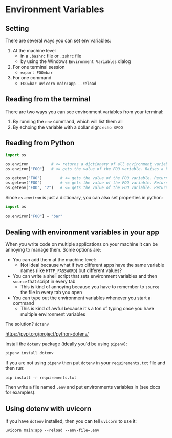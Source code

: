 # Environment Variables

## Setting

There are several ways you can set env variables:

1. At the machine level
    - in a `.bashrc` file or `.zshrc` file
    - by using the Windows `Environment Variables` dialog
1. For one terminal session
    - `export FOO=bar`
1. For one command
    - `FOO=bar uvicorn main:app --reload`

## Reading from the terminal

There are two ways you can see environment variables from your terminal:

1. By running the `env` command, which will list them all
1. By echoing the variable with a dollar sign: `echo $FOO`

## Reading from Python

```py
import os

os.environ          # <= returns a dictionary of all environment variables
os.environ["FOO"]   # <= gets the value of the FOO variable. Raises a key error if FOO is not defined

os.getenv("FOO")        # <= gets the value of the FOO variable. Returns None if FOO is not defined
os.getenv("FOO")        # <= gets the value of the FOO variable. Returns None if FOO is not defined
os.getenv("FOO", "2")   # <= gets the value of the FOO variable. Returns "2" if FOO is not defined
```

Since `os.environ` is just a dictionary, you can also set properties in python:

```py
import os

os.environ["FOO"] = "bar"
```

## Dealing with environment variables in your app

When you write code on multiple applications on your machine it can be annoying to manage them. Some options are:

- You can add them at the machine level:
    - Not ideal because what if two different apps have the same variable names (like `HTTP_PASSWORD`) but different values?
- You can write a shell script that sets environment variables and then `source` that script in every tab
    - This is kind of annoying because you have to remember to `source` the file in every tab you open
- You can type out the environment variables whenever you start a command
    - This is kind of awful because it's a ton of typing once you have multiple environment variables

The solution? `dotenv`

https://pypi.org/project/python-dotenv/

Install the `dotenv` package (ideally you'd be using `pipenv`):

```
pipenv install dotenv
```

If you are not using `pipenv` then put `dotenv` in your `requirements.txt` file and then run:

```
pip install -r requirements.txt
```

Then write a file named `.env` and put environments variables in (see docs for examples).

## Using dotenv with uvicorn

If you have `dotenv` installed, then you can tell `uvicorn` to use it:

```
uvicorn main:app --reload --env-file=.env
```
